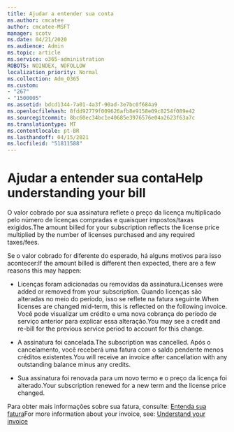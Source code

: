 ```yaml
---
title: Ajudar a entender sua conta
ms.author: cmcatee
author: cmcatee-MSFT
manager: scotv
ms.date: 04/21/2020
ms.audience: Admin
ms.topic: article
ms.service: o365-administration
ROBOTS: NOINDEX, NOFOLLOW
localization_priority: Normal
ms.collection: Adm_O365
ms.custom:
- "267"
- "1500005"
ms.assetid: bdcd1344-7a01-4a3f-90ad-3e7bc0f684a9
ms.openlocfilehash: 8fdd92779f009626afb8e9158e09c8254f089e42
ms.sourcegitcommit: 8bc60ec34bc1e40685e3976576e04a2623f63a7c
ms.translationtype: MT
ms.contentlocale: pt-BR
ms.lasthandoff: 04/15/2021
ms.locfileid: "51811588"
---
```

# <a name="help-understanding-your-bill"></a><span data-ttu-id="f6477-102">Ajudar a entender sua conta</span><span class="sxs-lookup"><span data-stu-id="f6477-102">Help understanding your bill</span></span>

<span data-ttu-id="f6477-103">O valor cobrado por sua assinatura reflete o preço da licença multiplicado pelo número de licenças compradas e quaisquer impostos/taxas exigidos.</span><span class="sxs-lookup"><span data-stu-id="f6477-103">The amount billed for your subscription reflects the license price multiplied by the number of licenses purchased and any required taxes/fees.</span></span>
  
<span data-ttu-id="f6477-104">Se o valor cobrado for diferente do esperado, há alguns motivos para isso acontecer:</span><span class="sxs-lookup"><span data-stu-id="f6477-104">If the amount billed is different then expected, there are a few reasons this may happen:</span></span>
  
- <span data-ttu-id="f6477-105">Licenças foram adicionadas ou removidas da assinatura.</span><span class="sxs-lookup"><span data-stu-id="f6477-105">Licenses were added or removed from your subscription.</span></span> <span data-ttu-id="f6477-106">Quando licenças são alteradas no meio do período, isso se reflete na fatura seguinte.</span><span class="sxs-lookup"><span data-stu-id="f6477-106">When licenses are changed mid-term, this is reflected on the following invoice.</span></span> <span data-ttu-id="f6477-107">Você pode visualizar um crédito e uma nova cobrança do período de serviço anterior para explicar essa alteração.</span><span class="sxs-lookup"><span data-stu-id="f6477-107">You may see a credit and re-bill for the previous service period to account for this change.</span></span>

- <span data-ttu-id="f6477-108">A assinatura foi cancelada.</span><span class="sxs-lookup"><span data-stu-id="f6477-108">The subscription was cancelled.</span></span> <span data-ttu-id="f6477-109">Após o cancelamento, você receberá uma fatura com o saldo pendente menos créditos existentes.</span><span class="sxs-lookup"><span data-stu-id="f6477-109">You will receive an invoice after cancellation with any outstanding balance minus any credits.</span></span>

- <span data-ttu-id="f6477-110">Sua assinatura foi renovada para um novo termo e o preço da licença foi alterado.</span><span class="sxs-lookup"><span data-stu-id="f6477-110">Your subscription renewed for a new term and the license price changed.</span></span>

<span data-ttu-id="f6477-111">Para obter mais informações sobre sua fatura, consulte: [Entenda sua fatura](https://docs.microsoft.com/microsoft-365/commerce/billing-and-payments/understand-your-invoice2)</span><span class="sxs-lookup"><span data-stu-id="f6477-111">For more information about your invoice, see: [Understand your invoice](https://docs.microsoft.com/microsoft-365/commerce/billing-and-payments/understand-your-invoice2)</span></span>